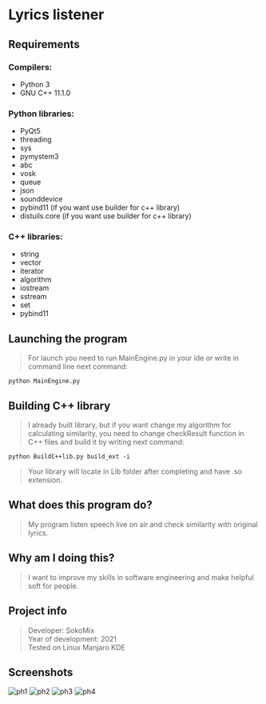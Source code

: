 # Lyrics listener

## Requirements

### Compilers:
-  Python 3
-  GNU C++ 11.1.0

### Python libraries:
- PyQt5
- threading
- sys
- pymystem3
- abc
- vosk
- queue
- json
- sounddevice
- pybind11 (if you want use builder for c++ library)
- distuils.core (if you want use builder for c++ library)

### C++ libraries:
- string
- vector
- iterator
- algorithm
- iostream
- sstream
- set
- pybind11

## Launching the program

> For launch you need to run MainEngine.py in your ide or write in command line next command:

```python MainEngine.py```

## Building C++ library

> I already built library, but if you want change my algorithm for calculating similarity, you need to change checkResult function in C++ files and build it by writing next command:

```python BuildC++lib.py build_ext -i```

> Your library will locate in Lib folder after completing and have .so extension.

## What does this program do?

> My program listen speech live on air and check similarity with original lyrics.

## Why am I doing this?

> I want to improve my skills in software engineering and make helpful soft for people.

## Project info

> Developer: SokoMix \
> Year of development: 2021 \
> Tested on Linux Manjaro KDE

## Screenshots

![ph1](Images/Screenshots/scr1.png) 
![ph2](Images/Screenshots/scr2.png) 
![ph3](Images/Screenshots/scr3.png) 
![ph4](Images/Screenshots/scr4.png) 

